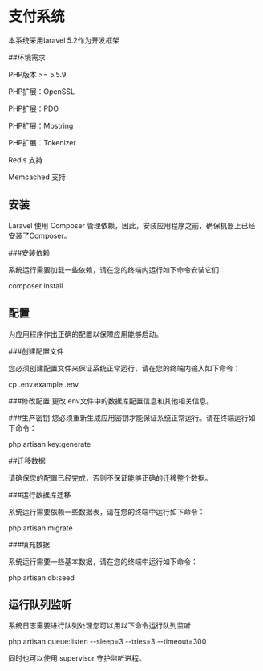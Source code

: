 # 支付系统


本系统采用laravel 5.2作为开发框架

##环境需求

PHP版本 >= 5.5.9

PHP扩展：OpenSSL

PHP扩展：PDO

PHP扩展：Mbstring

PHP扩展：Tokenizer

Redis 支持

Memcached 支持

## 安装

Laravel 使用 Composer 管理依赖，因此，安装应用程序之前，确保机器上已经安装了Composer。

###安装依赖

系统运行需要加载一些依赖，请在您的终端内运行如下命令安装它们：

composer install

## 配置

为应用程序作出正确的配置以保障应用能够启动。

###创建配置文件

您必须创建配置文件来保证系统正常运行，请在您的终端内输入如下命令：

cp .env.example .env

###修改配置
更改.env文件中的数据库配置信息和其他相关信息。

###生产密钥
您必须重新生成应用密钥才能保证系统正常运行。请在终端运行如下命令：

php artisan key:generate

##迁移数据

请确保您的配置已经完成，否则不保证能够正确的迁移整个数据。

###运行数据库迁移

系统运行需要依赖一些数据表，请在您的终端中运行如下命令：

php artisan migrate

###填充数据

系统运行需要一些基本数据，请在您的终端中运行如下命令：

php artisan db:seed

## 运行队列监听

系统日志需要进行队列处理您可以用以下命令运行队列监听

php artisan queue:listen --sleep=3 --tries=3 --timeout=300

同时也可以使用 supervisor 守护监听进程。
